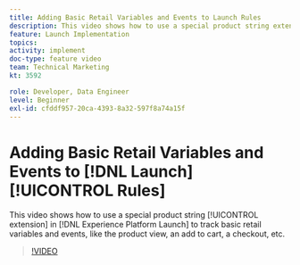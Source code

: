 ```yaml
---
title: Adding Basic Retail Variables and Events to Launch Rules
description: This video shows how to use a special product string extension in Launch to track basic retail variables and events, like the product view, an add to cart, a checkout, etc.
feature: Launch Implementation
topics: 
activity: implement
doc-type: feature video
team: Technical Marketing
kt: 3592

role: Developer, Data Engineer
level: Beginner
exl-id: cfddf957-20ca-4393-8a32-597f8a74a15f
---
```

# Adding Basic Retail Variables and Events to [!DNL Launch] [!UICONTROL Rules]

This video shows how to use a special product string [!UICONTROL extension] in [!DNL Experience Platform Launch] to track basic retail variables and events, like the product view, an add to cart, a checkout, etc.

>[!VIDEO](https://video.tv.adobe.com/v/28763/?quality=12)

